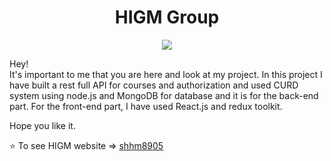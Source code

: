 <h1 align="center">HIGM Group</h1> 

<p align="center">
  <img src="https://github.com/shhm8905/higm/blob/master/public/github.png" />
</p>

Hey!<br>
It's important to me that you are here and look at my project.
In this project I have built a rest full API for courses and authorization and used CURD system using node.js and MongoDB for database and it is for the back-end part.
For the front-end part, I have used React.js and redux toolkit.

Hope you like it.

⭐️ To see HIGM website => [shhm8905](https://higm.netlify.app/)